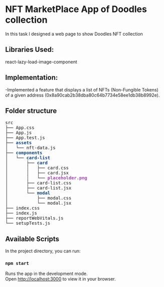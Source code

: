 # NFT MarketPlace App of Doodles collection

In this task I designed a web page to show Doodles NFT collection 

## Libraries Used:

react-lazy-load-image-component

## Implementation:

-Implemented a feature that displays a list of NFTs (Non-Fungible Tokens) of a given address (0x8a90cab2b38dba80c64b7734e58ee1db38b8992e).


## Folder structure

<pre>
src
├── App.css
├── App.js
├── App.test.js
├── <font color="#12488B"><b>assets</b></font>
│   └── nft-data.js
├── <font color="#12488B"><b>components</b></font>
│   └── <font color="#12488B"><b>card-list</b></font>
│       ├── <font color="#12488B"><b>card</b></font>
│       │   ├── card.css
│       │   ├── card.jsx
│       │   └── <font color="#A347BA"><b>placeholder.png</b></font>
│       ├── card-list.css
│       ├── card-list.jsx
│       └── <font color="#12488B"><b>modal</b></font>
│           ├── modal.css
│           └── modal.jsx
├── index.css
├── index.js
├── reportWebVitals.js
└── setupTests.js</pre>

    

## Available Scripts

In the project directory, you can run:

### `npm start`

Runs the app in the development mode.\
Open [http://localhost:3000](http://localhost:3000) to view it in your browser.


